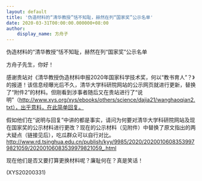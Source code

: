 ```yaml
---
layout: default
title: '伪造材料的“清华教授”恬不知耻，赫然在列“国家奖”公示名单'
date: 2020-03-31T00:00:00.000000+08:00
author:
    display_name: 方舟子
---
```


伪造材料的“清华教授”恬不知耻，赫然在列“国家奖”公示名单

方舟子先生，你好！

感谢贵站对《清华教授伪造材料申报2020年国家科学技术奖，何以“教书育人”？》的报道！该信息经曝光后不久，清华大学科研院网站的公示网页就进行更新，替换了“附件2”的材料。但刚看到涉事者随后又在贵站进行了“说明”（http://www.xys.org/xys/ebooks/others/science/dajia21/wanghaoqian2.txt），出乎意料，在此简单回复。

假如他们在“说明与回复”中讲的都是事实，请问为何要对清华大学科研院网站及现在国家奖的公示材料进行更改？现在的公示材料（见附件）中替换了原文指出的两大疑点（链接见后），吃瓜群众可以自行对比。http://www.rd.tsinghua.edu.cn/publish/kyy/9985/2020/20200106083539979821059/20200106083539979821059_.html

现在他们是否又要打算更换材料呢？廉耻何在？真是笑话！

(XYS20200331)

